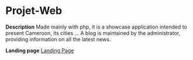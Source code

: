 # Projet-Web
 
**Description**
Made mainly with php, it is a showcase application intended to present Cameroon, its cities ...
A blog is maintained by the administrator, providing information on all the latest news.

**Landing page**
[Landing Page](https://github.com/AbdoulBaguiM/Projet-Web/blob/main/IMG/landingPage.gif)
